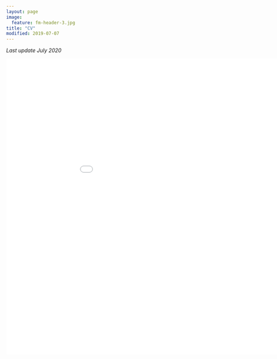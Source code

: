 ```yaml
---
layout: page
image:
  feature: fm-header-3.jpg
title: "CV"
modified: 2019-07-07
---
```


*Last update July 2020*

<iframe src="/cv/cv_ragon.pdf" style="width:1000px; height:800px;" frameborder="0" allowfullscreen></iframe>